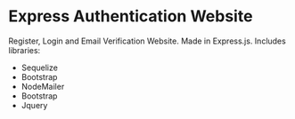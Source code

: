 # Express Authentication Website

Register, Login and Email Verification Website. Made in Express.js.
Includes libraries:
- Sequelize
- Bootstrap
- NodeMailer
- Bootstrap
- Jquery